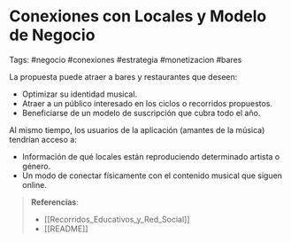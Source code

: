 # Conexiones con Locales y Modelo de Negocio
Tags: #negocio #conexiones #estrategia #monetizacion #bares

La propuesta puede atraer a bares y restaurantes que deseen:
- Optimizar su identidad musical.
- Atraer a un público interesado en los ciclos o recorridos propuestos.
- Beneficiarse de un modelo de suscripción que cubra todo el año.

Al mismo tiempo, los usuarios de la aplicación (amantes de la música) tendrían acceso a:
- Información de qué locales están reproduciendo determinado artista o género.
- Un modo de conectar físicamente con el contenido musical que siguen online.

> **Referencias**:
> - [[Recorridos_Educativos_y_Red_Social]]
> - [[README]]
